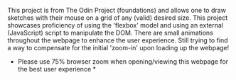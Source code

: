 This project is from The Odin Project (foundations) and allows one to draw sketches with
their mouse on a grid of any (valid) desired size. This project showcases proficiency of using the 'flexbox' model
and using an external (JavaScript) script to manipulate the DOM. There are small animations throughout the webpage to 
enhance the user experience. Still trying to find a way to compensate for the initial 'zoom-in' upon loading up 
the webpage!

* Please use 75% browser zoom when opening/viewing this webpage for the best user experience *